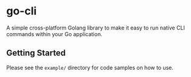 # go-cli

A simple cross-platform Golang library to make it easy to run native CLI commands within your Go application.

## Getting Started

Please see the `example/` directory for code samples on how to use.
